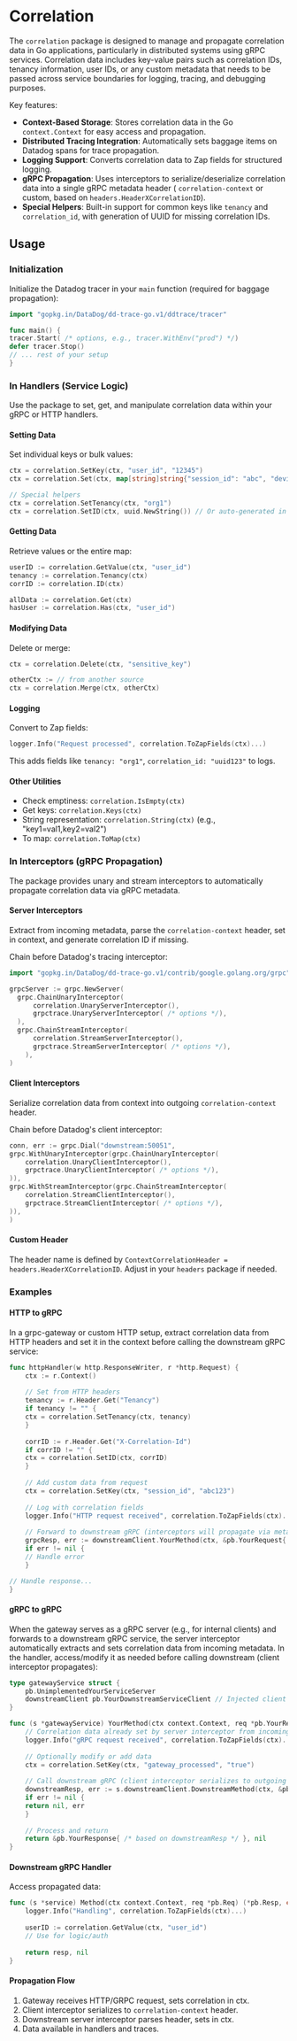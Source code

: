 # Correlation

The `correlation` package is designed to manage and propagate correlation data in Go applications, particularly in
distributed systems using gRPC services. Correlation data includes key-value pairs such as correlation IDs, tenancy
information, user IDs, or any custom metadata that needs to be passed across service boundaries for logging, tracing,
and debugging purposes.

Key features:

- **Context-Based Storage**: Stores correlation data in the Go `context.Context` for easy access and propagation.
- **Distributed Tracing Integration**: Automatically sets baggage items on Datadog spans for trace propagation.
- **Logging Support**: Converts correlation data to Zap fields for structured logging.
- **gRPC Propagation**: Uses interceptors to serialize/deserialize correlation data into a single gRPC metadata header (
  `correlation-context` or custom, based on `headers.HeaderXCorrelationID`).
- **Special Helpers**: Built-in support for common keys like `tenancy` and `correlation_id`, with generation of UUID for
  missing correlation IDs.

## Usage

### Initialization

Initialize the Datadog tracer in your `main` function (required for baggage propagation):

```go
import "gopkg.in/DataDog/dd-trace-go.v1/ddtrace/tracer"

func main() {
tracer.Start( /* options, e.g., tracer.WithEnv("prod") */)
defer tracer.Stop()
// ... rest of your setup
}
```

### In Handlers (Service Logic)

Use the package to set, get, and manipulate correlation data within your gRPC or HTTP handlers.

#### Setting Data

Set individual keys or bulk values:

```go
ctx = correlation.SetKey(ctx, "user_id", "12345")
ctx = correlation.Set(ctx, map[string]string{"session_id": "abc", "device": "mobile"})

// Special helpers
ctx = correlation.SetTenancy(ctx, "org1")
ctx = correlation.SetID(ctx, uuid.NewString()) // Or auto-generated in interceptor if missing
```

#### Getting Data

Retrieve values or the entire map:

```go
userID := correlation.GetValue(ctx, "user_id")
tenancy := correlation.Tenancy(ctx)
corrID := correlation.ID(ctx)

allData := correlation.Get(ctx)
hasUser := correlation.Has(ctx, "user_id")
```

#### Modifying Data

Delete or merge:

```go
ctx = correlation.Delete(ctx, "sensitive_key")

otherCtx := // from another source
ctx = correlation.Merge(ctx, otherCtx)
```

#### Logging

Convert to Zap fields:

```go
logger.Info("Request processed", correlation.ToZapFields(ctx)...)
```

This adds fields like `tenancy: "org1"`, `correlation_id: "uuid123"` to logs.

#### Other Utilities

- Check emptiness: `correlation.IsEmpty(ctx)`
- Get keys: `correlation.Keys(ctx)`
- String representation: `correlation.String(ctx)` (e.g., "key1=val1,key2=val2")
- To map: `correlation.ToMap(ctx)`

### In Interceptors (gRPC Propagation)

The package provides unary and stream interceptors to automatically propagate correlation data via gRPC metadata.

#### Server Interceptors

Extract from incoming metadata, parse the `correlation-context` header, set in context, and generate correlation ID if
missing.

Chain before Datadog's tracing interceptor:

```go
import "gopkg.in/DataDog/dd-trace-go.v1/contrib/google.golang.org/grpc" // as grpctrace

grpcServer := grpc.NewServer(
  grpc.ChainUnaryInterceptor(
      correlation.UnaryServerInterceptor(),
      grpctrace.UnaryServerInterceptor( /* options */),
  ),
  grpc.ChainStreamInterceptor(
      correlation.StreamServerInterceptor(),
      grpctrace.StreamServerInterceptor( /* options */),
    ),
)
```

#### Client Interceptors

Serialize correlation data from context into outgoing `correlation-context` header.

Chain before Datadog's client interceptor:

```go
conn, err := grpc.Dial("downstream:50051",
grpc.WithUnaryInterceptor(grpc.ChainUnaryInterceptor(
    correlation.UnaryClientInterceptor(),
    grpctrace.UnaryClientInterceptor( /* options */),
)),
grpc.WithStreamInterceptor(grpc.ChainStreamInterceptor(
    correlation.StreamClientInterceptor(),
    grpctrace.StreamClientInterceptor( /* options */),
)),
)
```

#### Custom Header

The header name is defined by `ContextCorrelationHeader = headers.HeaderXCorrelationID`. Adjust in your `headers`
package if needed.

### Examples

#### HTTP to gRPC

In a grpc-gateway or custom HTTP setup, extract correlation data from HTTP headers and set it in the context before
calling the downstream gRPC service:

```go
func httpHandler(w http.ResponseWriter, r *http.Request) {
    ctx := r.Context()
    
    // Set from HTTP headers
    tenancy := r.Header.Get("Tenancy")
    if tenancy != "" {
    ctx = correlation.SetTenancy(ctx, tenancy)
    }
    
    corrID := r.Header.Get("X-Correlation-Id")
    if corrID != "" {
    ctx = correlation.SetID(ctx, corrID)
    }
    
    // Add custom data from request
    ctx = correlation.SetKey(ctx, "session_id", "abc123")
    
    // Log with correlation fields
    logger.Info("HTTP request received", correlation.ToZapFields(ctx)...)
    
    // Forward to downstream gRPC (interceptors will propagate via metadata)
    grpcResp, err := downstreamClient.YourMethod(ctx, &pb.YourRequest{ /* from r */ })
    if err != nil {
    // Handle error
    }

// Handle response...
}
```

#### gRPC to gRPC

When the gateway serves as a gRPC server (e.g., for internal clients) and forwards to a downstream gRPC service, the
server interceptor automatically extracts and sets correlation data from incoming metadata. In the handler,
access/modify it as needed before calling downstream (client interceptor propagates):

```go
type gatewayService struct {
    pb.UnimplementedYourServiceServer
    downstreamClient pb.YourDownstreamServiceClient // Injected client with interceptors
}

func (s *gatewayService) YourMethod(ctx context.Context, req *pb.YourRequest) (*pb.YourResponse, error) {
    // Correlation data already set by server interceptor from incoming metadata
    logger.Info("gRPC request received", correlation.ToZapFields(ctx)...)
    
    // Optionally modify or add data
    ctx = correlation.SetKey(ctx, "gateway_processed", "true")
    
    // Call downstream gRPC (client interceptor serializes to outgoing metadata)
    downstreamResp, err := s.downstreamClient.DownstreamMethod(ctx, &pb.DownstreamRequest{ /* from req */ })
    if err != nil {
    return nil, err
    }
    
    // Process and return
    return &pb.YourResponse{ /* based on downstreamResp */ }, nil
}

```

#### Downstream gRPC Handler

Access propagated data:

```go
func (s *service) Method(ctx context.Context, req *pb.Req) (*pb.Resp, error) {
    logger.Info("Handling", correlation.ToZapFields(ctx)...)
    
    userID := correlation.GetValue(ctx, "user_id")
    // Use for logic/auth
    
    return resp, nil
}
```

#### Propagation Flow

1. Gateway receives HTTP/GRPC request, sets correlation in ctx.
2. Client interceptor serializes to `correlation-context` header.
3. Downstream server interceptor parses header, sets in ctx.
4. Data available in handlers and traces.